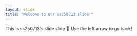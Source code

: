```yaml
---
layout: slide
title: "Welcome to our ss250713 slide!"
---
```

This is ss250713's slide slide :tada:
Use the left arrow to go back!
